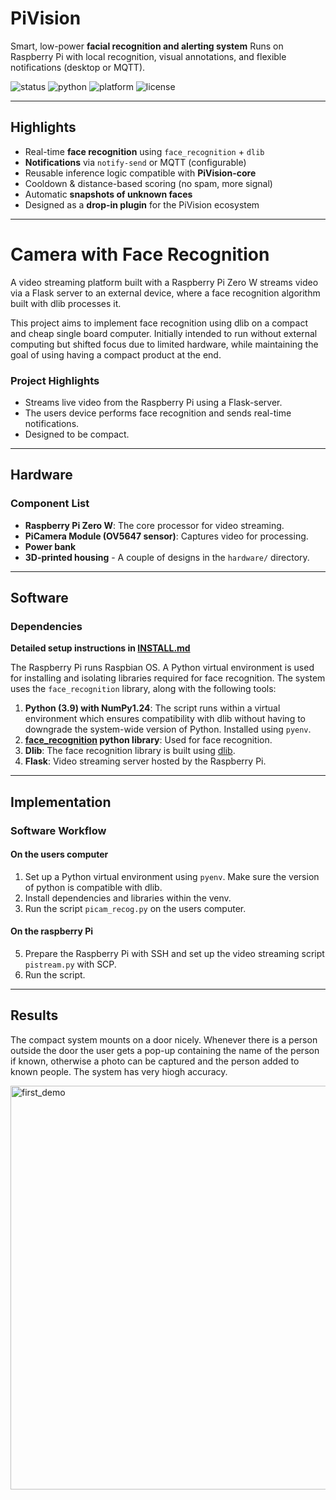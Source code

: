 # PiVision

Smart, low-power **facial recognition and alerting system**
Runs on Raspberry Pi with local recognition, visual annotations, and flexible notifications (desktop or MQTT).

<p>
  <img alt="status" src="https://img.shields.io/badge/status-beta-green" />
  <img alt="python" src="https://img.shields.io/badge/Python-3.10%2B-blue" />
  <img alt="platform" src="https://img.shields.io/badge/Platform-Raspberry%20Pi_4%2FZero_W-1abc9c" />
  <img alt="license" src="https://img.shields.io/badge/License-MIT-black" />
</p>

---

##  Highlights

-   Real-time **face recognition** using `face_recognition` + `dlib`
-   **Notifications** via `notify-send` or MQTT (configurable)
-   Reusable inference logic compatible with **PiVision-core**
-   Cooldown & distance-based scoring (no spam, more signal)
-   Automatic **snapshots of unknown faces**
-   Designed as a **drop-in plugin** for the PiVision ecosystem

---

# **Camera with Face Recognition**

A video streaming platform built with a Raspberry Pi Zero W streams video via a Flask server to an external device, where a face recognition algorithm built with dlib processes it.

This project aims to implement face recognition using dlib on a compact and cheap single board computer. Initially intended to run without external computing but shifted focus due to limited hardware, while maintaining the goal of using having a compact product at the end.

### **Project Highlights**
- Streams live video from the Raspberry Pi using a Flask-server.
- The users device performs face recognition and sends real-time notifications.
- Designed to be compact.

---

## **Hardware**

### **Component List**
- **Raspberry Pi Zero W**: The core processor for video streaming.
- **PiCamera Module (OV5647 sensor)**: Captures video for processing.
- **Power bank**
- **3D-printed housing** - A couple of designs in the `hardware/` directory.

---

## **Software**

### **Dependencies**
**Detailed setup instructions in [INSTALL.md](/INSTALL.md)**


The Raspberry Pi runs Raspbian OS. A Python virtual environment is used for installing and isolating libraries required for face recognition. The system uses the `face_recognition` library, along with the following tools:

1. **Python (3.9) with NumPy1.24**: The script runs within a virtual environment which ensures compatibility with dlib without having to downgrade the system-wide version of Python. Installed using `pyenv`.
2. **[face_recognition](https://github.com/ageitgey/face_recognition) python library**: Used for face recognition.
3. **Dlib**: The face recognition library is built using [dlib](https://github.com/davisking/dlib). 
4. **Flask**: Video streaming server hosted by the Raspberry Pi.
---

## **Implementation**

### **Software Workflow**
#### **On the users computer**
1. Set up a Python virtual environment using `pyenv`. Make sure the version of python is compatible with dlib.
2. Install dependencies and libraries within the venv.
3. Run the script `picam_recog.py` on the users computer.
#### **On the raspberry Pi**
5. Prepare the Raspberry Pi with SSH and set up the video streaming script `pistream.py` with SCP.
6. Run the script.

---

## **Results**
The compact system mounts on a door nicely. Whenever there is a person outside the door the user gets a pop-up containing the name of the person if known, otherwise a photo can be captured and the person added to known people. The system has very hiogh accuracy.

<img width="1670" height="646" alt="first_demo" src="https://github.com/user-attachments/assets/55b782cf-e756-4d59-abbd-fa4566a85ad3" />


